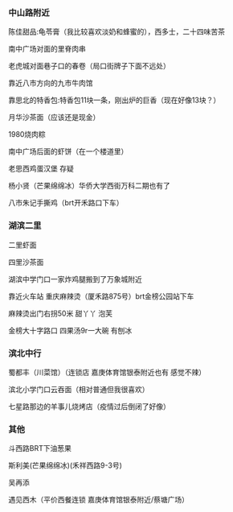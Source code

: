 ### 中山路附近

陈佳甜品:龟苓膏（我比较喜欢淡奶和蜂蜜的），西多士，二十四味苦茶

南中广场对面的里脊肉串

老虎城对面巷子口的春卷（局口街牌子下面不远处）

靠近八市方向的九市牛肉馆

靠思北的特香包:特香包11块一条，刚出炉的巨香（现在好像13块？）

月华沙茶面（应该还是现金）

1980烧肉粽

南中广场后面的虾饼（在一个楼道里）

老思西鸡蛋汉堡 存疑

杨小贤（芒果绵绵冰）华侨大学西街万科二期也有了

八市朱记手撕鸡（brt开禾路口下车）

### 湖滨二里

二里虾面

四里沙茶面

湖滨中学门口一家炸鸡腿搬到了万象城附近

靠近火车站 重庆麻辣烫（厦禾路875号）brt金榜公园站下车

麻辣烫出门右拐50米 甜丫丫 泡芙

金榜大十字路口 四果汤9r一大碗 有刨冰

### 滨北中行

蜀都丰（川菜馆）（连锁店 嘉庚体育馆银泰附近也有 感觉不辣）

滨北小学门口云吞面（相对普通但我很喜欢）

七星路那边的羊事儿烧烤店（疫情过后倒闭了好像）

### 其他

斗西路BRT下油葱果

斯利美(芒果绵绵冰)(禾祥西路9-3号)

吴再添

遇见西木（平价西餐连锁 嘉庚体育馆银泰附近/蔡塘广场）